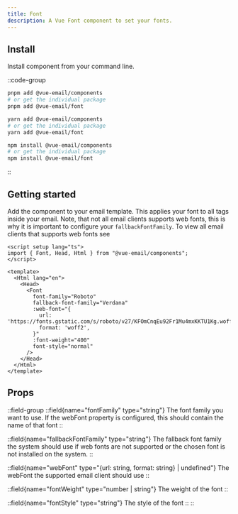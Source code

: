```yaml
---
title: Font
description: A Vue Font component to set your fonts.
---
```


## Install

Install component from your command line.

::code-group

```sh [pnpm]
pnpm add @vue-email/components
# or get the individual package
pnpm add @vue-email/font
```

```bash [yarn]
yarn add @vue-email/components
# or get the individual package
yarn add @vue-email/font
```

```bash [npm]
npm install @vue-email/components
# or get the individual package
npm install @vue-email/font
```
::

## Getting started

Add the component to your email template. This applies your font to all tags inside your email. Note, that not all email clients supports web fonts, this is why it is important to configure your `fallbackFontFamily`. To view all email clients that supports web fonts see

```vue
<script setup lang="ts">
import { Font, Head, Html } from "@vue-email/components";
</script>

<template>
  <Html lang="en">
    <Head>
      <Font
        font-family="Roboto"
        fallback-font-family="Verdana"
        :web-font="{
          url: 'https://fonts.gstatic.com/s/roboto/v27/KFOmCnqEu92Fr1Mu4mxKKTU1Kg.woff2',
          format: 'woff2',
        }"
        :font-weight="400"
        font-style="normal"
      />
    </Head>
  </Html>
</template>
```

## Props

::field-group
  ::field{name="fontFamily" type="string"}
  The font family you want to use. If the webFont property is configured, this should contain the name of that font
  ::

  ::field{name="fallbackFontFamily" type="string"}
  The fallback font family the system should use if web fonts are not supported or the chosen font is not installed on the system.
  ::

  ::field{name="webFont" type="{url: string, format: string} | undefined"}
  The webFont the supported email client should use
  ::

  ::field{name="fontWeight" type="number | string"}
  The weight of the font
  ::

  ::field{name="fontStyle" type="string"}
  The style of the font
  ::
::
